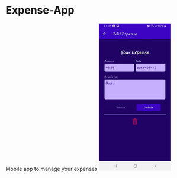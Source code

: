 # Expense-App
Mobile app to manage your expenses
<img
      src="https://github.com/RoiYehezkel/Expense-App/blob/main/assets/images/image1.jpg?raw=true"
      alt="app image"
      style="height: 400px"
    />
